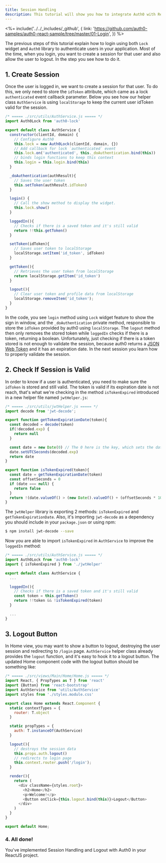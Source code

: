 ```yaml
---
title: Session Handling
description: This tutorial will show you how to integrate Auth0 with ReactJS to add session handling and logout to your web app.
---
```


<%= include('../../_includes/_github', {
  link: 'https://github.com/auth0-samples/auth0-react-sample/tree/master/01-Login',
}) %>

The previous steps of this tutorial explain how to login using both `Lock` widget and `Auth0` library to authenticate users in your application. Most of the time, when you login, you want to create a session for that user and also allow the user to logout. In the step you see how to do it.

## 1. Create Session

Once the user is logged in, we want to create a session for that user. To do this, we only need to store the `idToken` attribute, which came as a lock `authenticated` event callback parameter. Below you see how our helper class `AuthService` is using `localStorage` to keep the current user idToken valid for the session.

```javascript
/* ===== ./src/utils/AuthService.js ===== */
import Auth0Lock from 'auth0-lock'

export default class AuthService {
  constructor(clientId, domain) {
    // Configure Auth0
    this.lock = new Auth0Lock(clientId, domain, {})
    // Add callback for lock `authenticated` event
    this.lock.on('authenticated', this._doAuthentication.bind(this))
    // binds login functions to keep this context
    this.login = this.login.bind(this)
  }

  _doAuthentication(authResult){
    // Saves the user token
    this.setToken(authResult.idToken)
  }

  login() {
    // Call the show method to display the widget.
    this.lock.show()
  }

  loggedIn(){
    // Checks if there is a saved token and it's still valid
    return !!this.getToken()
  }

  setToken(idToken){
    // Saves user token to localStorage
    localStorage.setItem('id_token', idToken)
  }

  getToken(){
    // Retrieves the user token from localStorage
    return localStorage.getItem('id_token')
  }

  logout(){
    // Clear user token and profile data from localStorage
    localStorage.removeItem('id_token');
  }
}
```

In the code, you see `login` method using `Lock` widget feature to show the sign in window, and the `_doAuthentication` private method, responsible to store the `idToken` provided by auth0 using `localStorage`. The `logout` method then only removes the stored token while `loggedIn` checks if there is a token, returning a boolean. Unfortunately, just checking if there is a token stored is not enough to validate the session, because auth0 returns a [JSON Web Token](https://auth0.com/docs/jwt) and it has an expiration date. In the next session you learn how to properly validate the session.

## 2. Check If Session is Valid

In order to know if a user is authenticated, you need to make sure the `idToken` is stored and still valid. The token is valid if its expiration date is not reach, that's what we're checking in the method `isTokenExpired` introduced in a new helper file named `jwtHelper.js`:

```javascript
/* ===== ./src/utils/jwtHelper.js ===== */
import decode from 'jwt-decode';

export function getTokenExpirationDate(token){
  const decoded = decode(token)
  if(!decoded.exp) {
    return null
  }

  const date = new Date(0) // The 0 here is the key, which sets the date to the epoch
  date.setUTCSeconds(decoded.exp)
  return date
}

export function isTokenExpired(token){
  const date = getTokenExpirationDate(token)
  const offsetSeconds = 0
  if (date === null) {
    return false
  }
  return !(date.valueOf() > (new Date().valueOf() + (offsetSeconds * 1000)))
}
```

The `jwtHelper` library is exporting 2 methods: `isTokenExpired` and `getTokenExpirationDate`. Also, it's importing `jwt-decode` as a dependency you should include in your `package.json` or using npm:

```bash
$ npm install jwt-decode --save
```

Now you are able to import `isTokenExpired` in `AuthService` to improve the `loggedIn` method:

```javascript
/* ===== ./src/utils/AuthService.js ===== */
import Auth0Lock from 'auth0-lock'
import { isTokenExpired } from './jwtHelper'

export default class AuthService {
  ...

  loggedIn(){
    // Checks if there is a saved token and it's still valid
    const token = this.getToken()
    return !!token && !isTokenExpired(token)
  }

  ...
}
```

## 3. Logout Button

In Home view, you may want to show a button to logout, destroying the user session and redirecting to `/login` page. `AuthService` helper class already provides the `logout` function, and it's easy to hook it to a logout button. The updated Home component code with the logout button should be something like:

```javascript
/* ===== ./src/views/Main/Home/Home.js ===== */
import React, { PropTypes as T } from 'react'
import {Button} from 'react-bootstrap'
import AuthService from 'utils/AuthService'
import styles from './styles.module.css'

export class Home extends React.Component {
  static contextTypes = {
    router: T.object
  }

  static propTypes = {
    auth: T.instanceOf(AuthService)
  }

  logout(){
    // destroys the session data
    this.props.auth.logout()
    // redirects to login page
    this.context.router.push('/login');
  }

  render(){
    return (
      <div className={styles.root}>
        <h2>Home</h2>
        <p>Welcome!</p>
        <Button onClick={this.logout.bind(this)}>Logout</Button>
      </div>
    )
  }
}

export default Home;
```

### 4. All done!

You've implemented Session Handling and Logout with Auth0 in your ReactJS project.
